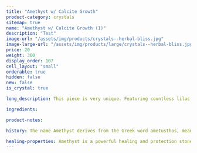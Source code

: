 ```yaml
---
title: "Amethyst w/ Calcite Growth"
product-category: crystals
sitemap: true
name: "Amethyst w/ Calcite Growth (1)"
description: "Test"
image-url: "/assets/img/products/crystals--herbal-bliss.jpg"
image-large-url: "/assets/img/products/large/crystals--herbal-bliss.jpg"
price: 20
weight: 300
display_order: 107
cell_layout: "small"
orderable: true
hidden: false
new: false
is_crystal: true

long_description: This piece is very unique. Featuring countless lilac, pale-purple points with unique growth lines and little calcite growths both inside + on the crystal. It boasts an interesting self-healed side which means the crystal literally healed itself from damage at some point. A great book divider or altar piece.

ingredients:

product-notes:

history: The name Amethyst derives from the Greek word ametusthos, meaning “not intoxicated,” and comes from an ancient legend. The wine god Bacchus, angry over an insult and determined to avenge himself decreed the first person he should meet would be devoured by his tigers. The unfortunate mortal happened to be a beautiful maiden named Amethyst on her way to worship at the shrine of Diana. As the ferocious beasts sprang, she sought the protection of the goddess and was saved by being turned into a clear, white crystal. Bacchus, regretting his cruelty, poured the juice of his grapes over the stone as an offering, giving the gem its lovely purple hue.

healing-properties: Amethyst is a powerful healing and protection stone. It is the February birthstone and is associated to the crown chakra, providing protection against psychic attack, enhancing psychic abilities, calming and stimulating the mind, and nourishing the spirit. For this reason amethyst has been historically used as a remedy for nightmares and insomnia, as well as to aid meditative focus.
---
```

